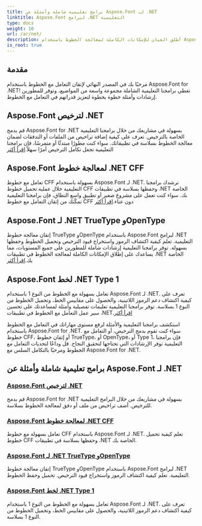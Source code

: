 ```yaml
---
title: برامج تعليمية شاملة وأمثلة عن Aspose.Font لـ .NET
linktitle: Aspose.Font لبرامج .NET التعليمية
type: docs
weight: 10
url: /ar/net/
description: أطلق العنان للإمكانات الكاملة لمعالجة الخطوط باستخدام Aspose.Font .NET. دمج التراخيص بسلاسة والتعامل مع خطوط CFF وإتقان TrueType وOpenType والمزيد.
is_root: true
---
```

## مقدمة

مرحبًا بك في المصدر النهائي لإتقان التعامل مع الخطوط باستخدام Aspose.Font for .NET! تغطي برامجنا التعليمية الشاملة مجموعة واسعة من المواضيع، وتوفر للمطورين إرشادات وأمثلة خطوة بخطوة لتعزيز قدراتهم في التعامل مع الخطوط.

## Aspose.Font لترخيص .NET

 قم بدمج Aspose.Font for .NET بسهولة في مشاريعك من خلال برامجنا التعليمية الخاصة بالترخيص. تعرف على كيفية إضافة تراخيص من الملفات أو التدفقات لضمان معالجة الخطوط بسلاسة في تطبيقاتك. سواء كنت مطورًا مبتدئًا أو متمرسًا، فإن برامجنا التعليمية تجعل تكامل الترخيص أمرًا سهلاً.[اقرأ أكثر](./licensing/)

## Aspose.Font لمعالجة خطوط .NET CFF

تعامل مع خطوط CFF بسهولة باستخدام Aspose.Font لـ .NET. ترشدك برامجنا التعليمية خلال عملية تحميل خطوط CFF وحفظها بسلاسة في تطبيقات .NET الخاصة بك. سواء كنت تعمل على مشروع صغير أو تطبيق واسع النطاق، فإن برامجنا التعليمية تمكّنك من إتقان التعامل مع خطوط CFF دون عناء.[اقرأ أكثر](./cff-font-handling/)

## Aspose.Font لـ .NET TrueType وOpenType

 إتقان معالجة خطوط TrueType وOpenType باستخدام Aspose.Font لبرامج .NET التعليمية. تعلم كيفية اكتشاف الرموز واستخراج قيود الترخيص وتحميل الخطوط وحفظها بسهولة. توفر برامجنا التعليمية إرشادات شاملة للمطورين على جميع المستويات، مما يساعدك على إطلاق الإمكانات الكاملة لمعالجة الخطوط في تطبيقات .NET الخاصة بك.[اقرأ أكثر](./truetype-opentype/)

## Aspose.Font لخط .NET Type 1

 تعامل بسهولة مع الخطوط من النوع 1 باستخدام Aspose.Font لـ .NET. تعرف على كيفية اكتشاف دعم الرموز اللاتينية، والحصول على مقاييس الخط، وتحميل الخطوط من النوع 1 بسلاسة. توفر برامجنا التعليمية تعليمات تفصيلية وأمثلة لمساعدتك على تحسين سير عمل التعامل مع الخطوط في تطبيقات .NET.[اقرأ أكثر](./aspose-font-net-type1-font/)

استكشف برامجنا التعليمية والأمثلة لرفع مستوى مهاراتك في التعامل مع الخطوط باستخدام Aspose.Font for .NET. سواء كنت تقوم بدمج الترخيص، أو التعامل مع خطوط CFF، أو إتقان خطوط TrueType، أو OpenType، أو Type 1، فإن برامجنا التعليمية توفر الإرشادات التي تحتاجها لتحقيق النجاح. قل وداعًا لتحديات التعامل مع الخطوط ومرحبًا بالتكامل السلس مع Aspose.Font for .NET. 
## برامج تعليمية شاملة وأمثلة عن Aspose.Font لـ .NET 
### [Aspose.Font لترخيص .NET](./licensing/)
قم بدمج Aspose.Font for .NET بسهولة في مشاريعك من خلال البرامج التعليمية للترخيص. أضف تراخيص من ملف أو دفق لمعالجة الخطوط بسلاسة.
### [Aspose.Font لمعالجة خطوط .NET CFF](./cff-font-handling/)
تعامل بسهولة مع خطوط CFF باستخدام Aspose.Font لـ .NET. تعلم كيفية تحميل خطوط CFF وحفظها بسلاسة في تطبيقات .NET الخاصة بك.
### [Aspose.Font لـ .NET TrueType وOpenType](./truetype-opentype/)
إتقان معالجة خطوط TrueType وOpenType باستخدام Aspose.Font لبرامج .NET التعليمية. تعلم كيفية اكتشاف الرموز واستخراج قيود الترخيص. تحميل وحفظ الخطوط.
### [Aspose.Font لخط .NET Type 1](./aspose-font-net-type1-font/)
تعامل بسهولة مع الخطوط من النوع 1 باستخدام Aspose.Font لـ .NET. تعرف على كيفية اكتشاف دعم الرموز اللاتينية، والحصول على مقاييس الخط، وتحميل الخطوط من النوع 1 بسلاسة. 
